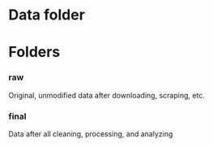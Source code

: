 # Data folder

# Folders

### raw

Original, unmodified data after downloading, scraping, etc.

### final

Data after all cleaning, processing, and analyzing
